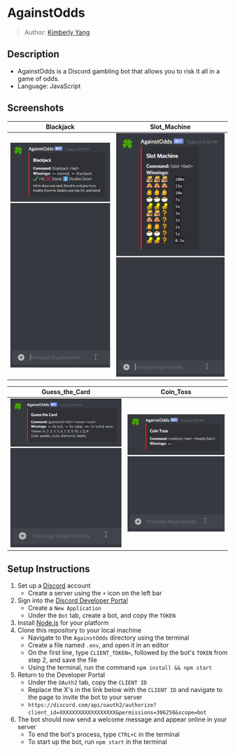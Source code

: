 # AgainstOdds
 > Author: [Kimberly Yang](https://github.com/kimberlytyang)

## Description
* AgainstOdds is a Discord gambling bot that allows you to risk it all in a game of odds.
* Language: JavaScript

## Screenshots
| Blackjack | Slot_Machine |
| :-: | :-: |
| <img src="res/bjinstructions.png" alt="blackjack_instructions" width="375"> <img src="res/blackjack.gif" alt="blackjack" width="375"> | <img src="res/slotinstructions.png" alt="slot_instructions" width="375"> <img src="res/slot.gif" alt="slot" width="375"> |

| Guess_the_Card | Coin_Toss |
| :-: | :-: |
| <img src="res/gcinstructions.png" alt="guesscard_instructions" width="375"> <img src="res/guesscard.gif" alt="guesscard" width="375"> | <img src="res/ctinstructions.png" alt="cointoss_instructions" width="375"> <img src="res/cointoss.gif" alt="cointoss" width="375"> |

## Setup Instructions
1. Set up a [Discord](https://discord.com/) account
    - Create a server using the `+` icon on the left bar
2. Sign into the [Discord Developer Portal](https://discord.com/developers)
    - Create a `New Application`
    - Under the `Bot` tab, create a bot, and copy the `TOKEN`
3. Install [Node.js](https://nodejs.org/en/download/) for your platform
4. Clone this repository to your local machine
    - Navigate to the `AgainstOdds` directory using the terminal
    - Create a file named `.env`, and open it in an editor
    - On the first line, type `CLIENT_TOKEN=`, followed by the bot's `TOKEN` from step 2, and save the file
    - Using the terminal, run the command `npm install && npm start`
5. Return to the Developer Portal
    - Under the `OAuth2` tab, copy the `CLIENT ID` 
    - Replace the X's in the link below with the `CLIENT ID` and navigate to the page to invite the bot to your server
    - `https://discord.com/api/oauth2/authorize?client_id=XXXXXXXXXXXXXXXXXX&permissions=306256&scope=bot`
6. The bot should now send a welcome message and appear online in your server
    - To end the bot's process, type `CTRL+C` in the terminal
    - To start up the bot, run `npm start` in the terminal

